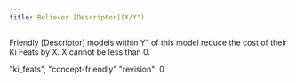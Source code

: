 ```yaml
---
title: Believer [Descriptor](X/Y")
---
```

Friendly [Descriptor] models within Y” of this model reduce the cost of their Ki Feats by X.
X cannot be less than 0.

"ki_feats", "concept-friendly"
"revision": 0
